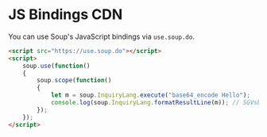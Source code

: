 # JS Bindings CDN

You can use Soup's JavaScript bindings via `use.soup.do`.

```html
<script src="https://use.soup.do"></script>
<script>
	soup.use(function()
	{
		soup.scope(function()
		{
			let m = soup.InquiryLang.execute("base64_encode Hello");
			console.log(soup.InquiryLang.formatResultLine(m)); // SGVsbG8=
		});
	});
</script>
```
